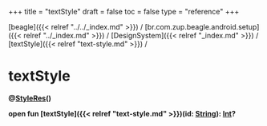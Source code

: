 +++
title = "textStyle"
draft = false
toc = false
type = "reference"
+++

[beagle]({{< relref "../../_index.md" >}}) / [br.com.zup.beagle.android.setup]({{< relref "../_index.md" >}}) / [DesignSystem]({{< relref "_index.md" >}}) / [textStyle]({{< relref "text-style.md" >}}) / 



# textStyle  
  
<b><b>@[StyleRes](https://developer.android.com/reference/kotlin/androidx/annotation/StyleRes.html)()  
  
open fun [textStyle]({{< relref "text-style.md" >}})(id: [String](https://kotlinlang.org/api/latest/jvm/stdlib/kotlin/-string/index.html)): [Int](https://kotlinlang.org/api/latest/jvm/stdlib/kotlin/-int/index.html)?</b></b>  



